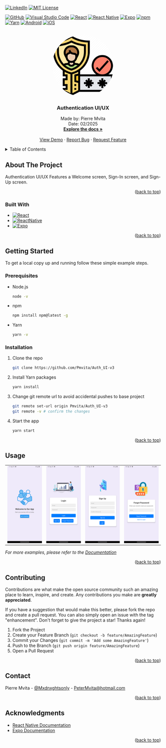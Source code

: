 <!-- Improved compatibility of back to top link: See: https://github.com/othneildrew/Best-README-Template/pull/73 -->
<a id="readme-top"></a>
<!--
*** Thanks for checking out the Best-README-Template. If you have a suggestion
*** that would make this better, please fork the repo and create a pull request
*** or simply open an issue with the tag "enhancement".
*** Don't forget to give the project a star!
*** Thanks again! Now go create something AMAZING! :D
-->

<!-- PROJECT SHIELDS -->
<!--
*** I'm using markdown "reference style" links for readability.
*** Reference links are enclosed in brackets [ ] instead of parentheses ( ).
*** See the bottom of this document for the declaration of the reference variables
*** for contributors-url, forks-url, etc. This is an optional, concise syntax you may use.
*** https://www.markdownguide.org/basic-syntax/#reference-style-links
-->

<!-- [![Contributors][contributors-shield]][contributors-url] -->
[![LinkedIn][linkedin-shield]][linkedin-url]
[![MIT License][license-shield]][license-url]

[![GitHub](https://img.shields.io/badge/GitHub-100000?style=for-the-badge&logo=github&logoColor=white)](https://github.com/pmvita/admin-dashoard_v3)
[![Visual Studio Code](https://img.shields.io/badge/Visual%20Studio%20Code-0078D7.svg?style=for-the-badge&logo=visual-studio-code&logoColor=white)](https://code.visualstudio.com/)
[![React](https://img.shields.io/badge/React-20232A?style=for-the-badge&logo=react&logoColor=61DAFB)](https://reactjs.org/)
[![React Native](https://img.shields.io/badge/React%20Native-000000?style=for-the-badge&logo=react&logoColor=61DAFB)](https://reactnative.dev/)
[![Expo](https://img.shields.io/badge/Expo-1C1E94?style=for-the-badge&logo=expo&logoColor=white)](https://expo.dev/@pmvita/admin-dashoard_v3)
[![npm](https://img.shields.io/badge/npm-%23003A2C.svg?style=for-the-badge&logo=npm&logoColor=white)](https://www.npmjs.com/package/admin-dashoard_v3)
[![Yarn](https://img.shields.io/badge/yarn-%232C8EBB.svg?style=for-the-badge&logo=yarn&logoColor=white)](https://yarnpkg.com/)
[![Android](https://img.shields.io/badge/Android-3DDC84?style=for-the-badge&logo=android&logoColor=white)](https://play.google.com/store/apps/details?id=com.admin.dashoard_v3)
[![iOS](https://img.shields.io/badge/iOS-000000?style=for-the-badge&logo=apple&logoColor=white)](https://apps.apple.com/us/app/admin-dashoard_v3/id1636008002)


<!-- PROJECT LOGO -->
<br />
<div align="center">
  <a href="https://github.com/Pmvita/Auth_UI-v3">
    <img src="./assets/logo.png" alt="Logo" width="200" height="200"
    style="border-radius: 50%"/>
  </a>

<h3 align="center">Authentication UI/UX</h3>

  <p align="center">
    Made by: Pierre Mvita
    <br />
    Date: 02/2025
    <br />
    <a href="https://github.com/Pmvita/Auth_UI-v3/blob/master/README.md"><strong>Explore the docs »</strong></a>
    <br />
    <br />
    <a href="https://github.com/Pmvita/Auth_UI-v3">View Demo</a>
    ·
    <a href="https://github.com/Pmvita/Auth_UI-v3/issues/new?labels=bug&template=bug-report---.md">Report Bug</a>
    ·
    <a href="https://github.com/Pmvita/Auth_UI-v3/issues/new?labels=enhancement&template=feature-request---.md">Request Feature</a>
  </p>
</div>

<!-- TABLE OF CONTENTS -->
<details>
  <summary>Table of Contents</summary>
  <ol>
    <li>
      <a href="#about-the-project">About The Project</a>
      <ul>
        <li><a href="#built-with">Built With</a></li>
      </ul>
    </li>
    <li>
      <a href="#getting-started">Getting Started</a>
      <ul>
        <li><a href="#prerequisites">Prerequisites</a></li>
        <li><a href="#installation">Installation</a></li>
      </ul>
    </li>
    <li><a href="#usage">Usage</a></li>
    <li><a href="#contributing">Contributing</a></li>
    <li><a href="#license">License</a></li>
    <li><a href="#contact">Contact</a></li>
    <li><a href="#acknowledgments">Acknowledgments</a></li>
  </ol>
</details>

<!-- ABOUT THE PROJECT -->
## About The Project

<!-- [![Product Name Screen Shot][product-screenshot]](https://example.com) -->

Authentication UI/UX
Features a Welcome screen, Sign-In screen, and Sign-Up screen.

<p align="right">(<a href="#readme-top">back to top</a>)</p>

### Built With

* [![React][React.js]][React-url]
* [![ReactNative][ReactNative.js]][ReactNative-url]
* [![Expo][Expo.io]][Expo-url]

<p align="right">(<a href="#readme-top">back to top</a>)</p>

<!-- GETTING STARTED -->
## Getting Started

To get a local copy up and running follow these simple example steps.

### Prerequisites

* Node.js
  ```sh
  node -v
  ```
* npm
  ```sh
  npm install npm@latest -g
  ```
* Yarn
  ```sh
  yarn -v
  ```

### Installation

1. Clone the repo
   ```sh
   git clone https://github.com/Pmvita/Auth_UI-v3
   ```
2. Install Yarn packages
   ```sh
   yarn install
   ```
3. Change git remote url to avoid accidental pushes to base project
   ```sh
   git remote set-url origin Pmvita/Auth_UI-v3
   git remote -v # confirm the changes
   ```
4. Start the app
   ```sh
   yarn start
   ```

<p align="right">(<a href="#readme-top">back to top</a>)</p>

<!-- USAGE EXAMPLES -->
## Usage

<div align="center">
  <table>
    <tr>
      <td>
        <img
          src="./assets/SS-1.png"
          alt="Android Welcome Screen"
          width="150"
          height="auto"
        />
        <!-- <img 
          src="./images/and-ss1.png" 
          alt="Android Welcome Screen" 
          width="100" 
          height="auto"
        /> -->
      </td>
      <td>
        <img
          src="./assets/Login.png"
          alt="Android Login Screen"
          width="150"
          height="auto"
        />
        <!-- <img
          src="./images/and-ss2.png"
          alt="Android Sign-In Screen" 
          width="100" 
          height="auto"
        /> -->
      </td>
      <td>
        <img
          src="./assets/SignUp.png"
          alt="Android SignUp Screen"
          width="150"
          height="auto"
        />
        <!-- <img
          src="./images/and-ss3.png"
          alt="Android Sign-Up Screen"
          width="100"
          height="auto"
        /> -->
      </td>
      <td>
        <img src="./assets/ForgotPassword.png"
          alt="iOS Forgot Password Screen"
          width="150"
          height="auto"
        />
        <!-- <img src="./images/and-ss4.png" 
          alt="Android Forgot Password Screen"
          width="100"
          height="auto"
        /> -->
      </td>
    </tr>
    <!-- <tr>
      <td>
        <img
          src="./images/ios-ss5.png"
          alt="Home Screen"
          width="100"
          height="auto"
        />
        <img
          src="./images/and-ss5.png"
          alt="Home Screen"
          width="100"
          height="auto"
        />
      </td>
      <td>
        <img 
          src="./images/ios-ss6.png"
          alt="Messages Screen"
          width="100"
          height="auto"
        />
        <img 
          src="./images/and-ss6.png"
          alt="Messages Screen"
          width="100"
          height="auto"
        />
      </td>
      <td>
        <img 
          src="./images/ios-ss7.png"
          alt="Wallet Screen"
          width="100"
          height="auto"
        />
        <img 
          src="./images/and-ss7.png"
          alt="Wallet Screen"
          width="100"
          height="auto"
        />
      </td>
      <td>
        <img
          src="./images/ios-ss8.png"
          alt="Settings Screen"
          width="100"
          height="auto"
        />
        <img
          src="./images/and-ss8.png"
          alt="Settings Screen"
          width="100"
          height="auto"
        />
      </td>
    </tr>   -->
  </table>
</div>

_For more examples, please refer to the [Documentation](https://example.com)_

<p align="right">(<a href="#readme-top">back to top</a>)</p>


<!-- CONTRIBUTING -->
## Contributing

Contributions are what make the open source community such an amazing place to learn, inspire, and create. Any contributions you make are **greatly appreciated**.

If you have a suggestion that would make this better, please fork the repo and create a pull request. You can also simply open an issue with the tag "enhancement".
Don't forget to give the project a star! Thanks again!

1. Fork the Project
2. Create your Feature Branch (`git checkout -b feature/AmazingFeature`)
3. Commit your Changes (`git commit -m 'Add some AmazingFeature'`)
4. Push to the Branch (`git push origin feature/AmazingFeature`)
5. Open a Pull Request

<p align="right">(<a href="#readme-top">back to top</a>)</p>

<!-- CONTACT -->
## Contact

Pierre Mvita - [@Mxdnxghtsonly](https://twitter.com/Mxdnxghtsonly) - PeterMvita@hotmail.com

<p align="right">(<a href="#readme-top">back to top</a>)</p>

<!-- ACKNOWLEDGMENTS -->
## Acknowledgments

* [React Native Documentation](https://reactnative.dev/)
* [Expo Documentation](https://docs.expo.dev/)

<p align="right">(<a href="#readme-top">back to top</a>)</p>

<!-- MARKDOWN LINKS & IMAGES -->
<!-- https://www.markdownguide.org/basic-syntax/#reference-style-links -->
[contributors-shield]: https://img.shields.io/github/contributors/github_username/repo_name.svg?style=for-the-badge
[contributors-url]: https://github.com/github_username/repo_name/graphs/contributors
[forks-shield]: https://img.shields.io/github/forks/github_username/repo_name.svg?style=for-the-badge
[forks-url]: https://github.com/Pmvita/OneSocial-supabase/forks
[stars-shield]: https://img.shields.io/github/stars/github_username/repo_name.svg?style=for-the-badge
[stars-url]: https://github.com/Pmvita/OneSocial-supabase/stargazers
[issues-shield]: https://img.shields.io/github/issues/github_username/repo_name.svg?style=for-the-badge
[issues-url]: https://github.com/github_username/repo_name/issues
[license-shield]: https://img.shields.io/github/license/github_username/repo_name.svg?style=for-the-badge
[license-url]: https://github.com/Pmvita/Auth_UI-v3/blob/master/License.txt
[linkedin-shield]: https://img.shields.io/badge/-LinkedIn-black.svg?style=for-the-badge&logo=linkedin&colorB=555
[linkedin-url]: https://www.linkedin.com/in/pierre-mvita/
[product-screenshot]: ./assets/SS-1.png
[React.js]: https://img.shields.io/badge/React-20232A?style=for-the-badge&logo=react&logoColor=61DAFB
[React-url]: https://reactjs.org/
[ReactNative.js]: https://img.shields.io/badge/ReactNative-20232A?style=for-the-badge&logo=react&logoColor=61DAFB
[ReactNative-url]: https://reactnative.dev/docs/environment-setup
[Expo.io]: https://img.shields.io/badge/Expo-555555?style=for-the-badge&logo=expo&logoColor=white
[Expo-url]: https://docs.expo.dev/guides/overview/#expo-router